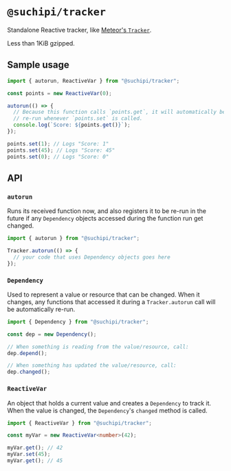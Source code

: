 # `@suchipi/tracker`

Standalone Reactive tracker, like [Meteor's `Tracker`](https://docs.meteor.com/api/tracker.html).

Less than 1KiB gzipped.

## Sample usage

```ts
import { autorun, ReactiveVar } from "@suchipi/tracker";

const points = new ReactiveVar(0);

autorun(() => {
  // Because this function calls `points.get`, it will automatically be
  // re-run whenever `points.set` is called.
  console.log(`Score: ${points.get()}`);
});

points.set(1); // Logs "Score: 1"
points.set(45); // Logs "Score: 45"
points.set(0); // Logs "Score: 0"
```

## API

### `autorun`

Runs its received function now, and also registers it to be re-run in the future if any `Dependency` objects accessed during the function run get changed.

```ts
import { autorun } from "@suchipi/tracker";

Tracker.autorun(() => {
  // your code that uses Dependency objects goes here
});
```

### `Dependency`

Used to represent a value or resource that can be changed. When it changes, any functions that accessed it during a `Tracker.autorun` call will be automatically re-run.

```ts
import { Dependency } from "@suchipi/tracker";

const dep = new Dependency();

// When something is reading from the value/resource, call:
dep.depend();

// When something has updated the value/resource, call:
dep.changed();
```

### `ReactiveVar`

An object that holds a current value and creates a `Dependency` to track it. When the value is changed, the `Dependency`'s `changed` method is called.

```ts
import { ReactiveVar } from "@suchipi/tracker";

const myVar = new ReactiveVar<number>(42);

myVar.get(); // 42
myVar.set(45);
myVar.get(); // 45
```
